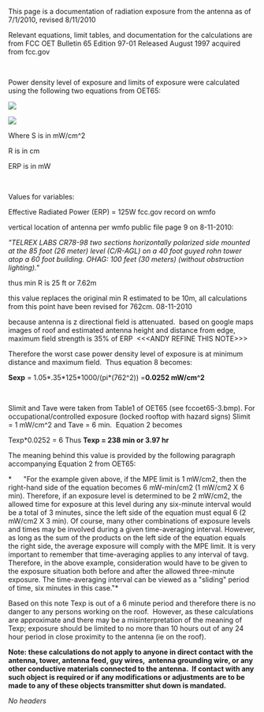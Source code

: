 This page is a documentation of radiation exposure from the antenna as of 7/1/2010, revised 8/11/2010

Relevant equations, limit tables, and documentation for the calculations are from FCC OET Bulletin 65 Edition 97-01 Released August 1997 acquired from fcc.gov

 

Power density level of exposure and limits of exposure were calculated using the following two equations from OET65:

![](https://wiki.wmfo.org/@api/deki/files/42/=fccoet65-1.bmp)

![](https://wiki.wmfo.org/@api/deki/files/43/=fccoet65-2.bmp)

Where S is in mW/cm\^2

R is in cm

ERP is in mW

 

Values for variables:

Effective Radiated Power (ERP) = 125W fcc.gov record on wmfo

vertical location of antenna per wmfo public file page 9 on 8-11-2010:

*"TELREX LABS CR78-98 two sections horizontally polarized side mounted at the 85 foot
 (26 meter) level (C/R-AGL) on a 40 foot guyed rohn tower atop a 60 foot building.
 OHAG: 100 feet (30 meters) (without obstruction lighting)."*

thus min R is 25 ft or 7.62m

this value replaces the original min R estimated to be 10m, all calculations from this point have been revised for 762cm. 08-11-2010

because antenna is z directional field is attenuated.  based on google maps images of roof and estimated antenna height and distance from edge, maximum field strength is 35% of ERP  \<\<\<ANDY REFINE THIS NOTE\>\>\>

Therefore the worst case power density level of exposure is at minimum distance and maximum field.  Thus equation 8 becomes:

**Sexp** = 1.05\*.35\*125\*1000/(pi\*(762\^2)) =**0.0252 mW/cm\^2**

 

Slimit and Tave were taken from Table1 of OET65 (see fccoet65-3.bmp). For occupational/controlled exposure (locked rooftop with hazard signs) Slimit = 1 mW/cm\^2 and Tave = 6 min.  Equation 2 becomes

Texp\*0.0252 = 6 Thus **Texp = 238 min or 3.97 hr**

The meaning behind this value is provided by the following paragraph accompanying Equation 2 from OET65:

*      "For the example given above, if the MPE limit is 1 mW/cm2, then the right-hand side of
 the equation becomes 6 mW-min/cm2 (1 mW/cm2 X 6 min). Therefore, if an exposure level is
 determined to be 2 mW/cm2, the allowed time for exposure at this level during any six-minute
 interval would be a total of 3 minutes, since the left side of the equation must equal 6 (2 mW/cm2
 X 3 min). Of course, many other combinations of exposure levels and times may be involved
 during a given time-averaging interval. However, as long as the sum of the products on the left
 side of the equation equals the right side, the average exposure will comply with the MPE limit.
 It is very important to remember that time-averaging applies to any interval of tavg. Therefore, in
 the above example, consideration would have to be given to the exposure situation both before
 and after the allowed three-minute exposure. The time-averaging interval can be viewed as a
 "sliding" period of time, six minutes in this case."*

Based on this note Texp is out of a 6 minute period and therefore there is no danger to any persons working on the roof.  However, as these calculations are approximate and there may be a misinterpretation of the meaning of Texp; exposure should be limited to no more than 10 hours out of any 24 hour period in close proximity to the antenna (ie on the roof).

**Note: these calculations do not apply to anyone in direct contact with the antenna, tower, antenna feed, guy wires,  antenna grounding wire, or any other conductive materials connected to the antenna.  If contact with any such object is required or if any modifications or adjustments are to be made to any of these objects transmitter shut down is mandated.**

*No headers*
